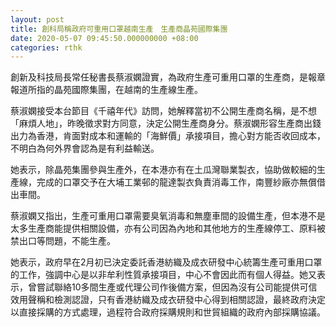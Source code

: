 ```yaml
---
layout: post
title: 創科局稱政府可重用口罩越南生產　生產商晶苑國際集團
date: 2020-05-07 09:45:50.000000000 +08:00
categories: rthk
---
```


創新及科技局長常任秘書長蔡淑嫻證實，為政府生產可重用口罩的生產商，是報章報道所指的晶苑國際集團，在越南的生產線生產。

蔡淑嫻接受本台節目《千禧年代》訪問，她解釋當初不公開生產商名稱，是不想「麻煩人地」，昨晚徵求對方同意，決定公開生產商身分。蔡淑嫻形容生產商出錢出力為香港，肯面對成本和運輸的「海鮮價」承接項目，擔心對方能否收回成本，不明白為何外界會認為是有利益輸送。

她表示，除晶苑集團參與生產外，在本港亦有在土瓜灣聯業製衣，協助做較細的生產線，完成的口罩交予在大埔工業邨的龍達製衣負責消毒工作，南豐紗廠亦無償借出車間。

蔡淑嫻又指出，生產可重用口罩需要臭氧消毒和無塵車間的設備生產，但本港不是太多生產商能提供相關設備，亦有公司因為內地和其他地方的生產線停工、原料被禁出口等問題，不能生產。

她表示，政府早在2月初已決定委託香港紡織及成衣研發中心統籌生產可重用口罩的工作，強調中心是以非牟利性質承接項目，中心不會因此而有個人得益。她又表示，曾嘗試聯絡10多間生產或代理公司作後備方案，但因為沒有公司能提供可信效用聲稱和檢測認證，只有香港紡織及成衣研發中心得到相關認證，最終政府決定以直接採購的方式處理，過程符合政府採購規則和世貿組織的政府內部採購協議。
